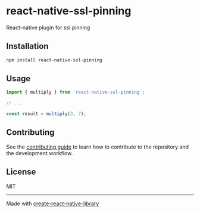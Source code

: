 # react-native-ssl-pinning

React-native plugin for ssl pinning

## Installation

```sh
npm install react-native-ssl-pinning
```

## Usage


```js
import { multiply } from 'react-native-ssl-pinning';

// ...

const result = multiply(3, 7);
```


## Contributing

See the [contributing guide](CONTRIBUTING.md) to learn how to contribute to the repository and the development workflow.

## License

MIT

---

Made with [create-react-native-library](https://github.com/callstack/react-native-builder-bob)
